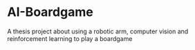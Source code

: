 # AI-Boardgame
A thesis project about using a robotic arm, computer vision and reinforcement learning to play a boardgame
